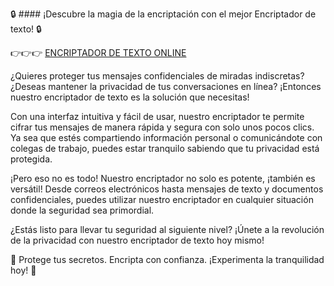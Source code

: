 🔒 #### ¡Descubre la magia de la encriptación con el mejor Encriptador de texto! 🔒



👉👉👉 [ENCRIPTADOR DE TEXTO ONLINE]([https://www.youtube.com](https://jordancovilla.github.io/Encriptador-de-Texto/))


¿Quieres proteger tus mensajes confidenciales de miradas indiscretas? ¿Deseas mantener la privacidad de tus conversaciones en línea? ¡Entonces nuestro encriptador de texto es la solución que necesitas!

Con una interfaz intuitiva y fácil de usar, nuestro encriptador te permite cifrar tus mensajes de manera rápida y segura con solo unos pocos clics. Ya sea que estés compartiendo información personal o comunicándote con colegas de trabajo, puedes estar tranquilo sabiendo que tu privacidad está protegida.

¡Pero eso no es todo! Nuestro encriptador no solo es potente, ¡también es versátil! Desde correos electrónicos hasta mensajes de texto y documentos confidenciales, puedes utilizar nuestro encriptador en cualquier situación donde la seguridad sea primordial.

¿Estás listo para llevar tu seguridad al siguiente nivel? ¡Únete a la revolución de la privacidad con nuestro encriptador de texto hoy mismo!

🔐 Protege tus secretos. Encripta con confianza. ¡Experimenta la tranquilidad hoy! 🔐
